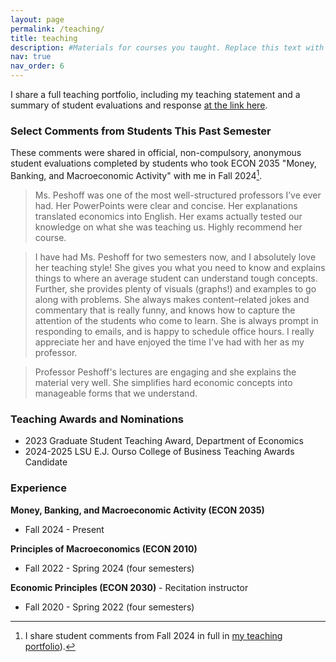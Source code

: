 ```yaml
---
layout: page
permalink: /teaching/
title: teaching
description: #Materials for courses you taught. Replace this text with your description.
nav: true
nav_order: 6
---
```


I share a full teaching portfolio, including my teaching statement and a summary of student evaluations and response [at the link here](https://peshoff.github.io/assets/pdf/Teaching_Portfolio.pdf). 

### Select Comments from Students This Past Semester
These comments were shared in official, non-compulsory, anonymous student evaluations completed by students who took ECON 2035 "Money, Banking, and Macroeconomic Activity" with me in Fall 2024[^1].

> Ms. Peshoff was one of the most well-structured professors I’ve ever had. Her PowerPoints were clear and concise. Her explanations translated economics into English. Her exams actually tested our knowledge on what she was teaching us. Highly recommend her course.

> I have had Ms. Peshoff for two semesters now, and I absolutely love her teaching style! She gives you what you need to know and explains things to where an average student can understand tough concepts. Further, she provides plenty of visuals (graphs!) and examples to go along with problems. She always makes content–related jokes and commentary that is really funny, and knows how to capture the attention of the students who come to learn. She is always prompt in responding to emails, and is happy to schedule office hours. I really appreciate her and have enjoyed the time I've had with her as my professor.

> Professor Peshoff's lectures are engaging and she explains the material very well. She simplifies hard economic concepts into manageable forms that we understand.


### Teaching Awards and Nominations
* 2023 Graduate Student Teaching Award, Department of Economics
* 2024-2025 LSU E.J. Ourso College of Business Teaching Awards Candidate


### Experience
**Money, Banking, and Macroeconomic Activity (ECON 2035)**
 * Fall 2024 - Present

**Principles of Macroeconomics (ECON 2010)**
* Fall 2022 - Spring 2024 (four semesters)

**Economic Principles (ECON 2030)** - Recitation instructor
* Fall 2020 - Spring 2022 (four semesters)

[^1]: I share student comments from Fall 2024 in full in [my teaching portfolio](https://peshoff.github.io/assets/pdf/Teaching_Portfolio.pdf)). 